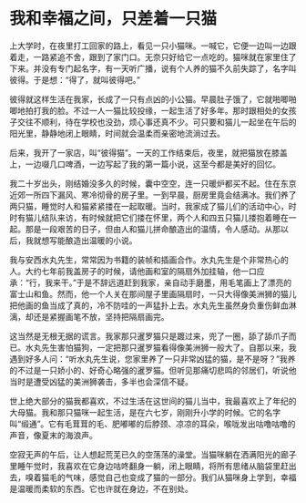 # 我和幸福之间，只差着一只猫

上大学时，在夜里打工回家的路上，看见一只小猫咪。一喊它，它便一边叫一边跟着走，一路紧追不舍，跟到了家门口。无奈只好给它一点吃的。猫咪就在家里住了下来。并没有专门起名字，有一天听广播，说有个人养的猫不久前失踪了，名字叫彼得。于是想：“得了，就叫彼得吧。” 

彼得就这样生活在我家，长成了一只有点凶的小公猫。早晨肚子饿了，它就啪唧啪唧地拍打我的脸。不过一人一猫比较投缘，一起生活了好多年。那时跟相处的女孩子交往不顺利，待在学校也没劲，烦心事还真不少。可只要和猫儿一起坐在午后的阳光里，静静地闭上眼睛，时间就会温柔而亲密地流淌过去。 

后来，我开了一家店，叫“彼得猫”。一天的工作结束后，夜里，就把猫放在膝盖上，一边啜几口啤酒，一边写起了我的第一篇小说，这至今都是美好的回忆。 

我二十岁出头，刚结婚没多久的时候，囊中空空，连一只暖炉都买不起。住在东京近郊一所四下漏风、寒冷彻骨的房子里。一到早晨，厨房里竟会结满冰。我们养了两只猫，睡觉时人和猫紧紧搂在一起取暖。当时，我家成了猫儿们的活动中心，时时有猫儿结队来访，有时候就把它们搂在怀里，两个人和四五只猫儿搂抱着睡在一起。那是一段艰苦的日子，但由人和猫儿拼命酿造出的温情，令人感动。从那以后，我就想写能酿造出温暖的小说。 

我与安西水丸先生，常常因为书籍的装帧和插画合作。水丸先生是个非常热心的人。大约七年前我盖房子的时候，请他画和室的隔扇外加挂轴，他一口应承：“行，我来干。”于是不辞远道赶到我家，亲自动手磨墨，用毛笔画上了漂亮的富士山和鱼。然而，他一个人关在那间屋子里画隔扇时，一只大得像美洲狮的猫儿把他画的鱼当成了真的，冷不防哇的一声猛扑上去。水丸先生虽然身负重伤鲜血淋漓，却还是紧握画笔不放，坚持把隔扇画完。 

这当然是无根无据的谎言。我家那只暹罗猫只是踱过来，兜了一圈，舔了舔爪子而已。水丸先生害怕猫狗，一定把那只暹罗猫看得像美洲狮一般大了。自那以来，我遇到好多人问：“听水丸先生说，您家里养了一只非常凶猛的猫，是不是呀？”我养的不过是一只娇小的、好奇心略强的暹罗猫。但听见那痛切悲鸣的邻居们，听说他当时是遭受凶猛的美洲狮袭击，多半也会深信不疑。 

世上绝大部分的猫我都喜欢，不过生活在这世间的猫儿当中，我最喜欢上了年纪的大母猫。我和那只猫咪一起生活，是在六七岁，刚刚升小学的时候。它的名字叫“缎通”。它有毛茸茸的毛、肥嘟嘟的后脖颈、凉凉的耳朵，喉咙发出咕噜咕噜的声音，像夏末的海浪声。 

空寂无声的午后，让人想起荒芜已久的空荡荡的澡堂。当猫咪躺在洒满阳光的廊子里睡午觉时，我喜欢在它身边咕咚翻身一躺，闭上眼睛，将所有思绪从脑袋里赶出去，嗅着猫毛的气味，感觉自己也变成了猫的一部分。我们从猫咪身上学到，幸福是温暖而柔软的东西。它也许就在身边，不在别处。